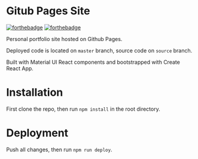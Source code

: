 # Gitub Pages Site

[![forthebadge](https://forthebadge.com/images/badges/gluten-free.svg)](https://forthebadge.com)
[![forthebadge](https://forthebadge.com/images/badges/designed-in-ms-paint.svg)](https://forthebadge.com)

Personal portfolio site hosted on Github Pages.

Deployed code is located on `master` branch, source code on `source` branch.

Built with Material UI React components and bootstrapped with Create React App.

# Installation

First clone the repo, then run `npm install` in the root directory.

# Deployment

Push all changes, then run `npm run deploy`.

